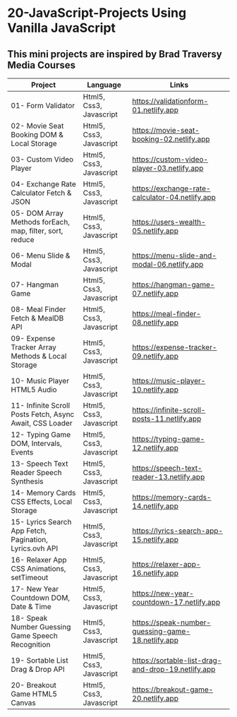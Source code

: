 # 20-JavaScript-Projects Using Vanilla JavaScript 

## This mini projects are inspired by Brad Traversy Media Courses

| Project                                                     | Language                     | Links                                              |
| ----------------------------------------------------------- | ---------------------------- | -------------------------------------------------- |
| 01- Form Validator                                          | Html5, Css3, Javascript      | https://validationform-01.netlify.app              |
| 02- Movie Seat Booking  DOM & Local Storage                 | Html5, Css3, Javascript      | https://movie-seat-booking-02.netlify.app          |
| 03- Custom Video Player                                     | Html5, Css3, Javascript      | https://custom-video-player-03.netlify.app         |
| 04- Exchange Rate Calculator  Fetch & JSON                  | Html5, Css3, Javascript      | https://exchange-rate-calculator-04.netlify.app    |
| 05- DOM Array Methods  forEach, map, filter, sort, reduce   | Html5, Css3, Javascript      | https://users-wealth-05.netlify.app                |
| 06- Menu Slide & Modal                                      | Html5, Css3, Javascript      | https://menu-slide-and-modal-06.netlify.app        |
| 07- Hangman Game                                            | Html5, Css3, Javascript      | https://hangman-game-07.netlify.app                |
| 08- Meal Finder  Fetch & MealDB API                         | Html5, Css3, Javascript      | https://meal-finder-08.netlify.app                 |
| 09- Expense Tracker  Array Methods & Local Storage          | Html5, Css3, Javascript      | https://expense-tracker-09.netlify.app             |
| 10- Music Player  HTML5 Audio                               | Html5, Css3, Javascript      | https://music-player-10.netlify.app                |
| 11- Infinite Scroll Posts  Fetch, Async Await, CSS Loader   | Html5, Css3, Javascript      | https://infinite-scroll-posts-11.netlify.app       |
| 12- Typing Game  DOM, Intervals, Events                     | Html5, Css3, Javascript      | https://typing-game-12.netlify.app                 |
| 13- Speech Text Reader  Speech Synthesis                    | Html5, Css3, Javascript      | https://speech-text-reader-13.netlify.app          |
| 14- Memory Cards  CSS Effects, Local Storage                | Html5, Css3, Javascript      | https://memory-cards-14.netlify.app                |
| 15- Lyrics Search App  Fetch, Pagination, Lyrics.ovh API    | Html5, Css3, Javascript      | https://lyrics-search-app-15.netlify.app           |
| 16- Relaxer App  CSS Animations, setTimeout                 | Html5, Css3, Javascript      | https://relaxer-app-16.netlify.app                 |
| 17- New Year Countdown  DOM, Date & Time                    | Html5, Css3, Javascript      | https://new-year-countdown-17.netlify.app          |
| 18- Speak Number Guessing Game  Speech Recognition          | Html5, Css3, Javascript      | https://speak-number-guessing-game-18.netlify.app  |
| 19- Sortable List  Drag & Drop API                          | Html5, Css3, Javascript      | https://sortable-list-drag-and-drop-19.netlify.app |
| 20- Breakout Game  HTML5 Canvas                             | Html5, Css3, Javascript      | https://breakout-game-20.netlify.app               |
